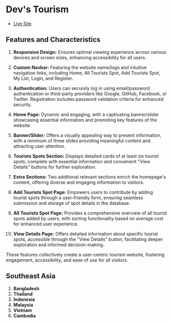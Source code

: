 # Dev's Tourism 
- [Live Site](https://tourism-management-33d7c.web.app/)

## Features and Characteristics

1. **Responsive Design:** Ensures optimal viewing experience across various devices and screen sizes, enhancing accessibility for all users.

2. **Custom Navbar:** Featuring the website name/logo and intuitive navigation links, including Home, All Tourists Spot, Add Tourists Spot, My List, Login, and Register.

3. **Authentication:** Users can securely log in using email/password authentication or third-party providers like Google, GitHub, Facebook, or Twitter. Registration includes password validation criteria for enhanced security.

4. **Home Page:** Dynamic and engaging, with a captivating banner/slider showcasing essential information and promoting key features of the website.

5. **Banner/Slider:** Offers a visually appealing way to present information, with a minimum of three slides providing meaningful content and attracting user attention.

6. **Tourists Spots Section:** Displays detailed cards of at least six tourist spots, complete with essential information and convenient "View Details" buttons for further exploration.

7. **Extra Sections:** Two additional relevant sections enrich the homepage's content, offering diverse and engaging information to visitors.

8. **Add Tourists Spot Page:** Empowers users to contribute by adding tourist spots through a user-friendly form, ensuring seamless submission and storage of spot details in the database.

9. **All Tourists Spot Page:** Provides a comprehensive overview of all tourist spots added by users, with sorting functionality based on average cost for enhanced user experience.

10. **View Details Page:** Offers detailed information about specific tourist spots, accessible through the "View Details" button, facilitating deeper exploration and informed decision-making.

These features collectively create a user-centric tourism website, fostering engagement, accessibility, and ease of use for all visitors.


## Southeast Asia
1. **Bangladesh**
2. **Thailand**
3. **Indonesia**
4. **Malaysia**
5. **Vietnam**
6. **Cambodia**
